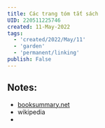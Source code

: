 ```yaml
---
title: Các trang tóm tắt sách
UID: 220511225746
created: 11-May-2022
tags:
  - 'created/2022/May/11'
  - 'garden'
  - 'permanent/linking'
publish: False
---
```

## Notes:
- [booksummary.net](https://www.booksummary.net/)
- wikipedia
- 